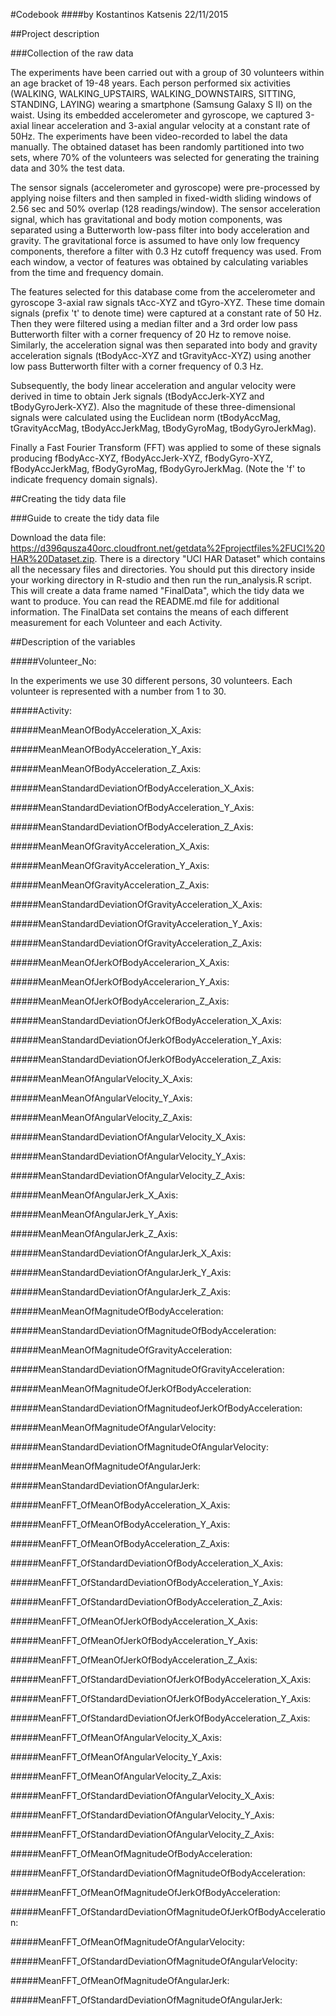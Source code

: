 #Codebook 
####by Kostantinos Katsenis 22/11/2015

##Project description

###Collection of the raw data

The experiments have been carried out with a group of 30 volunteers within an age bracket of 19-48 years. Each person
performed six activities (WALKING, WALKING_UPSTAIRS, WALKING_DOWNSTAIRS, SITTING, STANDING, LAYING) wearing a
smartphone
(Samsung Galaxy S II) on the waist. Using its embedded accelerometer and gyroscope, we captured 3-axial linear
acceleration and 3-axial angular velocity at a constant rate of 50Hz. The experiments have been video-recorded to
label
the data manually. The obtained dataset has been randomly partitioned into two sets, where 70% of the volunteers was
selected for generating the training data and 30% the test data. 

The sensor signals (accelerometer and gyroscope) were pre-processed by applying noise filters and then sampled in
fixed-width sliding windows of 2.56 sec and 50% overlap (128 readings/window). The sensor acceleration signal, which
has
gravitational and body motion components, was separated using a Butterworth low-pass filter into body acceleration and
gravity. The gravitational force is assumed to have only low frequency components, therefore a filter with 0.3 Hz
cutoff
frequency was used. From each window, a vector of features was obtained by calculating variables from the time and
frequency domain. 

The features selected for this database come from the accelerometer and gyroscope 3-axial raw signals tAcc-XYZ and
tGyro-XYZ. These time domain signals (prefix 't' to denote time) were captured at a constant rate of 50 Hz. Then they
were filtered using a median filter and a 3rd order low pass Butterworth filter with a corner frequency of 20 Hz to
remove noise. Similarly, the acceleration signal was then separated into body and gravity acceleration signals
(tBodyAcc-XYZ and tGravityAcc-XYZ) using another low pass Butterworth filter with a corner frequency of 0.3 Hz.

Subsequently, the body linear acceleration and angular velocity were derived in time to obtain Jerk signals
(tBodyAccJerk-XYZ and tBodyGyroJerk-XYZ). Also the magnitude of these three-dimensional signals were calculated using
the Euclidean norm (tBodyAccMag, tGravityAccMag, tBodyAccJerkMag, tBodyGyroMag, tBodyGyroJerkMag). 

Finally a Fast Fourier Transform (FFT) was applied to some of these signals producing fBodyAcc-XYZ, fBodyAccJerk-XYZ,
fBodyGyro-XYZ, fBodyAccJerkMag, fBodyGyroMag, fBodyGyroJerkMag. (Note the 'f' to indicate frequency domain signals).

##Creating the tidy data file

###Guide to create the tidy data file

Download the data file: https://d396qusza40orc.cloudfront.net/getdata%2Fprojectfiles%2FUCI%20HAR%20Dataset.zip.
There is a directory "UCI HAR Dataset" which contains all the necessary files and directories. You should put this
directory inside your working directory in R-studio and then run the
run_analysis.R script. This will create a data frame named "FinalData", which the tidy data we want 
to produce.
You can read the README.md file for additional information.
The FinalData set contains the means of each different measurement for each Volunteer and each Activity.

##Description of the variables

#####Volunteer_No:

In the experiments we use 30 different persons, 30 volunteers. Each volunteer is represented with a
number from 1 to 30.

#####Activity:

#####MeanMeanOfBodyAcceleration_X_Axis:

#####MeanMeanOfBodyAcceleration_Y_Axis:

#####MeanMeanOfBodyAcceleration_Z_Axis:

#####MeanStandardDeviationOfBodyAcceleration_X_Axis:

#####MeanStandardDeviationOfBodyAcceleration_Y_Axis:

#####MeanStandardDeviationOfBodyAcceleration_Z_Axis:

#####MeanMeanOfGravityAcceleration_X_Axis:

#####MeanMeanOfGravityAcceleration_Y_Axis:

#####MeanMeanOfGravityAcceleration_Z_Axis:

#####MeanStandardDeviationOfGravityAcceleration_X_Axis:

#####MeanStandardDeviationOfGravityAcceleration_Y_Axis:  

#####MeanStandardDeviationOfGravityAcceleration_Z_Axis:

#####MeanMeanOfJerkOfBodyAccelerarion_X_Axis:  

#####MeanMeanOfJerkOfBodyAccelerarion_Y_Axis:

#####MeanMeanOfJerkOfBodyAccelerarion_Z_Axis:

#####MeanStandardDeviationOfJerkOfBodyAcceleration_X_Axis:   

#####MeanStandardDeviationOfJerkOfBodyAcceleration_Y_Axis:          

#####MeanStandardDeviationOfJerkOfBodyAcceleration_Z_Axis:          

#####MeanMeanOfAngularVelocity_X_Axis:          

#####MeanMeanOfAngularVelocity_Y_Axis:                              

#####MeanMeanOfAngularVelocity_Z_Axis:                              

#####MeanStandardDeviationOfAngularVelocity_X_Axis:                 

#####MeanStandardDeviationOfAngularVelocity_Y_Axis:                 

#####MeanStandardDeviationOfAngularVelocity_Z_Axis:                 

#####MeanMeanOfAngularJerk_X_Axis:                 

#####MeanMeanOfAngularJerk_Y_Axis:                                  

#####MeanMeanOfAngularJerk_Z_Axis:                                  

#####MeanStandardDeviationOfAngularJerk_X_Axis:                     

#####MeanStandardDeviationOfAngularJerk_Y_Axis:                     

#####MeanStandardDeviationOfAngularJerk_Z_Axis:                     

#####MeanMeanOfMagnitudeOfBodyAcceleration:                     

#####MeanStandardDeviationOfMagnitudeOfBodyAcceleration:            

#####MeanMeanOfMagnitudeOfGravityAcceleration:            

#####MeanStandardDeviationOfMagnitudeOfGravityAcceleration:       

#####MeanMeanOfMagnitudeOfJerkOfBodyAcceleration:         

#####MeanStandardDeviationOfMagnitudeofJerkOfBodyAcceleration:      

#####MeanMeanOfMagnitudeOfAngularVelocity:      

#####MeanStandardDeviationOfMagnitudeOfAngularVelocity:             

#####MeanMeanOfMagnitudeOfAngularJerk:             

#####MeanStandardDeviationOfAngularJerk:                            

#####MeanFFT_OfMeanOfBodyAcceleration_X_Axis:                       

#####MeanFFT_OfMeanOfBodyAcceleration_Y_Axis:                       

#####MeanFFT_OfMeanOfBodyAcceleration_Z_Axis:                       

#####MeanFFT_OfStandardDeviationOfBodyAcceleration_X_Axis:          

#####MeanFFT_OfStandardDeviationOfBodyAcceleration_Y_Axis:          

#####MeanFFT_OfStandardDeviationOfBodyAcceleration_Z_Axis:          

#####MeanFFT_OfMeanOfJerkOfBodyAcceleration_X_Axis:          

#####MeanFFT_OfMeanOfJerkOfBodyAcceleration_Y_Axis:                 

#####MeanFFT_OfMeanOfJerkOfBodyAcceleration_Z_Axis:                 

#####MeanFFT_OfStandardDeviationOfJerkOfBodyAcceleration_X_Axis:    

#####MeanFFT_OfStandardDeviationOfJerkOfBodyAcceleration_Y_Axis:    

#####MeanFFT_OfStandardDeviationOfJerkOfBodyAcceleration_Z_Axis:    

#####MeanFFT_OfMeanOfAngularVelocity_X_Axis:    

#####MeanFFT_OfMeanOfAngularVelocity_Y_Axis:                        

#####MeanFFT_OfMeanOfAngularVelocity_Z_Axis:                        

#####MeanFFT_OfStandardDeviationOfAngularVelocity_X_Axis:           

#####MeanFFT_OfStandardDeviationOfAngularVelocity_Y_Axis:           

#####MeanFFT_OfStandardDeviationOfAngularVelocity_Z_Axis:           

#####MeanFFT_OfMeanOfMagnitudeOfBodyAcceleration:                   

#####MeanFFT_OfStandardDeviationOfMagnitudeOfBodyAcceleration:      

#####MeanFFT_OfMeanOfMagnitudeOfJerkOfBodyAcceleration:      

#####MeanFFT_OfStandardDeviationOfMagnitudeOfJerkOfBodyAcceleration:

#####MeanFFT_OfMeanOfMagnitudeOfAngularVelocity:                    

#####MeanFFT_OfStandardDeviationOfMagnitudeOfAngularVelocity:       

#####MeanFFT_OfMeanOfMagnitudeOfAngularJerk:       

#####MeanFFT_OfStandardDeviationOfMagnitudeOfAngularJerk:


